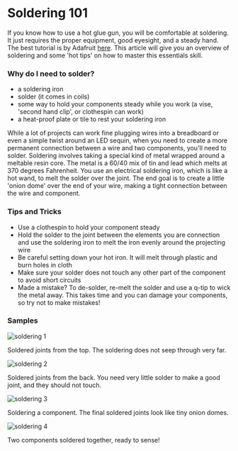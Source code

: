# Soldering 101

If you know how to use a hot glue gun, you will be comfortable at soldering. It just requires the proper equipment, good eyesight, and a steady hand. The best tutorial is by Adafruit [here](https://learn.adafruit.com/adafruit-guide-excellent-soldering). This article will give you an overview of soldering and some 'hot tips' on how to master this essentials skill.

### Why do I need to solder?

- a soldering iron
- solder (it comes in coils)
- some way to hold your components steady while you work (a vise, 'second hand clip', or clothespin can work)
- a heat-proof plate or tile to rest your soldering iron

While a lot of projects can work fine plugging wires into a breadboard or even a simple twist around an LED sequin, when you need to create a more permanent connection between a wire and two components, you'll need to solder. Soldering involves taking a special kind of metal wrapped around a meltable resin core. The metal is a 60/40 mix of tin and lead which melts at 370 degrees Fahrenheit. You use an electrical soldering iron, which is like a hot wand, to melt the solder over the joint. The end goal is to create a little 'onion dome' over the end of your wire, making a tight connection between the wire and component.

### Tips and Tricks

- Use a clothespin to hold your component steady
- Hold the solder to the joint between the elements you are connection and use the soldering iron to melt the iron evenly around the projecting wire
- Be careful setting down your hot iron. It will melt through plastic and burn holes in cloth
- Make sure your solder does not touch any other part of the component to avoid short circuits
- Made a mistake? To de-solder, re-melt the solder and use a q-tip to wick the metal away. This takes time and you can damage your components, so try not to make mistakes!

### Samples

![soldering 1](/essentials/soldering-1.JPG)

Soldered joints from the top. The soldering does not seep through very far.

![soldering 2](/essentials/soldering-2.JPG)

Soldered joints from the back. You need very little solder to make a good joint, and they should not touch.

![soldering 3](/essentials/soldering-3.JPG)

Soldering a component. The final soldered joints look like tiny onion domes.

![soldering 4](/essentials/soldering-4.JPG)

Two components soldered together, ready to sense!






